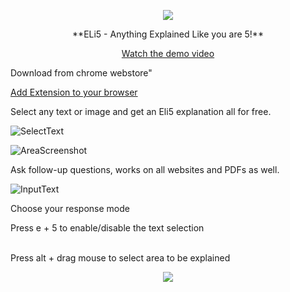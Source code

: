 <p align="center"> <img src="https://github.com/user-attachments/assets/19371b61-db50-4892-a836-121246687433"> </p>


<p align="center"> **ELi5 - Anything Explained Like you are 5!** </p>
<p align="center">
  <a href="https://studio.youtube.com/channel/UCf_7ADdZsAPC-7wRoIzLuNQ" width="300"> Watch the demo video
  </a>
</p>

<p align="center">
  <p> Download from chrome webstore" </p>
  <a href="https://chromewebstore.google.com/detail/eli5-anything-explained-l/ekkhjjndjachhkekbooiflioaajjccna" > Add Extension to your browser
  </a>
</p>



Select any text or image and get an Eli5 explanation all for free.

![SelectText](https://github.com/user-attachments/assets/e9333144-3bed-48d2-a1f5-7d1edae54c9c)


![AreaScreenshot](https://github.com/user-attachments/assets/37680fd8-056c-4fb1-bf12-9ce0f5127a11)


Ask follow-up questions, works on all websites and PDFs as well.


![InputText](https://github.com/user-attachments/assets/96261549-4080-4d8e-99ba-fc5c7bcf0d33)


Choose your response mode

Press e + 5 to enable/disable the text selection

<br> Press alt + drag mouse to select area to be explained


<p align="center"> <img src="https://github.com/user-attachments/assets/79931b59-1008-4826-a299-8897bc2694fe"> </p>


